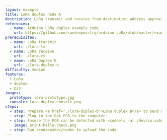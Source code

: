 ```yaml
---
layout: example
title: LoRa duplex node A
description: LoRa transmit and receive from destination address approximately at the same time
references:
  - name: Arduino LoRa duplex example code
    url: https://github.com/sandeepmistry/arduino-LoRa/blob/master/examples/LoRaDuplex/LoRaDuplex.ino
prerequisites:
  - name: LoRa transmit
    url: ./lora-tx
  - name: LoRa receive
    url: ./lora-rx
  - name: LoRa Duplex B
    url: ./lora-duplex-b
difficulty: medium
features:
  - LoRa
  - duplex
  - p2p
images:
  prototype: lora-prototype.jpg
  console: lora-duplex-console.png
steps:
  - step: Prepare <a href="./lora-duplex-b">LoRa duplex B</a> to send and receive at the same time
  - step: Plug in the Oak PCB to the computer
  - step: Ensure the PCB can be detected with <code>ls -al /dev/cu.usbmodem</code> and <code>arduino-cli board list</code>
    image: print-hello-check.png
  - step: Run <code>make</code> to upload the code
---
```

